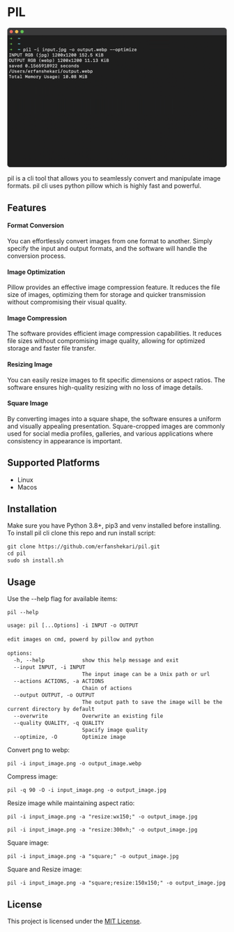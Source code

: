 PIL
===
![PIL cli](doc/images/pil.cli.png)

pil is a cli tool that allows you to seamlessly convert and manipulate image formats.
pil cli uses python pillow which is highly fast and powerful.

## Features
#### Format Conversion
You can effortlessly convert images from one format to another. Simply specify the input and output formats, and the software will handle the conversion process.
#### Image Optimization
Pillow provides an effective image compression feature. It reduces the file size of images, optimizing them for storage and quicker transmission without compromising their visual quality.
#### Image Compression
The software provides efficient image compression capabilities. It reduces file sizes without compromising image quality, allowing for optimized storage and faster file transfer.
#### Resizing Image
You can easily resize images to fit specific dimensions or aspect ratios. The software ensures high-quality resizing with no loss of image details.
#### Square Image
By converting images into a square shape, the software ensures a uniform and visually appealing presentation. Square-cropped images are commonly used for social media profiles, galleries, and various applications where consistency in appearance is important.

## Supported Platforms
* Linux
* Macos

## Installation
Make sure you have Python 3.8+, pip3 and venv installed before installing.
To install pil cli clone this repo and run install script:
~~~shell
git clone https://github.com/erfanshekari/pil.git
cd pil
sudo sh install.sh
~~~

## Usage
Use the --help flag for available items:
~~~shell
pil --help
~~~
~~~
usage: pil [...Options] -i INPUT -o OUTPUT

edit images on cmd, powerd by pillow and python

options:
  -h, --help            show this help message and exit
  --input INPUT, -i INPUT
                        The input image can be a Unix path or url
  --actions ACTIONS, -a ACTIONS
                        Chain of actions
  --output OUTPUT, -o OUTPUT
                        The output path to save the image will be the current directory by default
  --overwrite           Overwrite an existing file
  --quality QUALITY, -q QUALITY
                        Spacify image quality
  --optimize, -O        Optimize image
~~~

Convert png to webp:
~~~shell
pil -i input_image.png -o output_image.webp
~~~

Compress image:
~~~shell
pil -q 90 -O -i input_image.png -o output_image.jpg
~~~

Resize image while maintaining aspect ratio:
~~~shell
pil -i input_image.png -a "resize:wx150;" -o output_image.jpg
~~~
~~~shell
pil -i input_image.png -a "resize:300xh;" -o output_image.jpg
~~~

Square image:
~~~shell
pil -i input_image.png -a "square;" -o output_image.jpg
~~~

Square and Resize image:
~~~shell
pil -i input_image.png -a "square;resize:150x150;" -o output_image.jpg
~~~

## License

This project is licensed under the [MIT License](LICENSE.md).